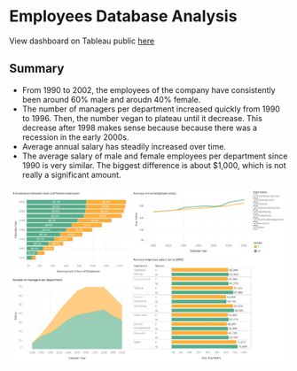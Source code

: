 # Employees Database Analysis

View dashboard on Tableau public [here](https://public.tableau.com/profile/elaine2327#!/vizhome/employees_15825290635430/Dashboard1)

## Summary
* From 1990 to 2002, the employees of the company have consistently been around 60% male and aroudn 40% female.
* The number of managers per department increased quickly from 1990 to 1996. Then, the number vegan to plateau until it decrease. This decrease after 1998 makes sense because because there was a recession in the early 2000s.
* Average annual salary has steadily increased over time.
* The average salary of male and female employees per department since 1990 is very similar. The biggest difference is about $1,000, which is not really a significant amount.

![Dashboard](https://github.com/kimela1/SQL/blob/master/Employees/Employees-Dashboard.png)

